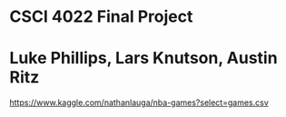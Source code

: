 # CSCI 4022 Final Project
# Luke Phillips, Lars Knutson, Austin Ritz
https://www.kaggle.com/nathanlauga/nba-games?select=games.csv
